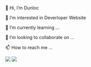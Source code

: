👋 Hi, I’m Dunloc

👀 I’m interested in Deverloper Website

🌱 I’m currently learning ...

💞️ I’m looking to collaborate on ...

📫 How to reach me ...

<img src="https://github-readme-stats.vercel.app/api?username=myloc442&theme=tokyonight&show_icons=true&count_private=true">

<img src="https://github-readme-stats.vercel.app/api/top-langs/?username=myloc442&theme=tokyonight&layout=&langs_count=5">
